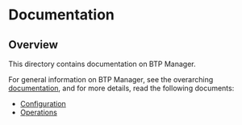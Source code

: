 # Documentation

## Overview

This directory contains documentation on BTP Manager.  

For general information on BTP Manager, see the overarching [documentation](../README.md), and for more details, read the following documents:

- [Configuration](./configuration.md)
- [Operations](./operations.md)